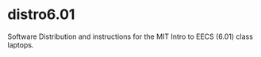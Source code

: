 distro6.01
==========

Software Distribution and instructions for the MIT Intro to EECS (6.01) class laptops.
